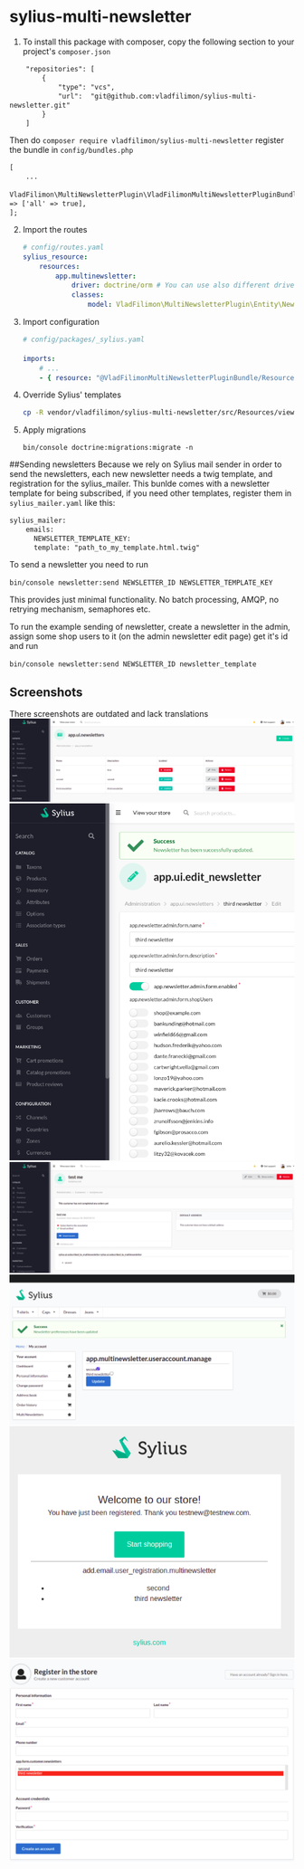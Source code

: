 # sylius-multi-newsletter
1. To install this package with composer, copy the following section to your project's `composer.json`
```
    "repositories": [
        {
            "type": "vcs",
            "url":  "git@github.com:vladfilimon/sylius-multi-newsletter.git"
        }
    ]
```
Then do `composer require vladfilimon/sylius-multi-newsletter`
register the bundle in `config/bundles.php`
```
[
    ...
    VladFilimon\MultiNewsletterPlugin\VladFilimonMultiNewsletterPluginBundle::class => ['all' => true],
];
```

2. Import the routes

    ```yaml
    # config/routes.yaml
    sylius_resource:
        resources:
            app.multinewsletter:
                driver: doctrine/orm # You can use also different driver here
                classes:
                    model: VladFilimon\MultiNewsletterPlugin\Entity\Newsletter
    ```

3. Import configuration

   ```yaml
   # config/packages/_sylius.yaml

   imports:
       # ...
       - { resource: "@VladFilimonMultiNewsletterPluginBundle/Resources/config/config.yml" }
   ```

3. Override Sylius' templates

    ```bash
    cp -R vendor/vladfilimon/sylius-multi-newsletter/src/Resources/views/bundles/* templates/bundles/
    ```

4. Apply migrations

   ```
   bin/console doctrine:migrations:migrate -n
   ```
##Sending newsletters
Because we rely on Sylius mail sender in order to send the newsletters, each new newsletter needs a twig template, and registration for the sylius_mailer.
This bunlde comes with a newsletter template for being subscribed, if you need other templates, register them in `sylius_mailer.yaml` like this:
```
sylius_mailer:
    emails:
      NEWSLETTER_TEMPLATE_KEY:
      template: "path_to_my_template.html.twig"
```
To send a newsletter you need to run

`bin/console newsletter:send NEWSLETTER_ID NEWSLETTER_TEMPLATE_KEY`

This provides just minimal functionality. No batch processing, AMQP, no retrying mechanism, semaphores etc.

To run the example sending of newsletter, create a newsletter in the admin, assign some shop users to it (on the admin newsletter edit page) get it's id and run

`bin/console newsletter:send NEWSLETTER_ID newsletter_template`
## Screenshots
There screenshots are outdated and lack translations
![alt text](https://github.com/vladfilimon/sylius-multi-newsletter/blob/main/docs/screenshots/newsletter_admin_list.png?raw=true)
![alt text](https://github.com/vladfilimon/sylius-multi-newsletter/blob/main/docs/screenshots/newsletter_admin_edit.png?raw=true)
![alt text](https://github.com/vladfilimon/sylius-multi-newsletter/blob/main/docs/screenshots/newsletter_admin_customer_edit.png?raw=true)
![alt text](https://github.com/vladfilimon/sylius-multi-newsletter/blob/main/docs/screenshots/newsletter_customer_account.png?raw=true)
![alt text](https://github.com/vladfilimon/sylius-multi-newsletter/blob/main/docs/screenshots/newsletter_email.png?raw=true)
![alt text](https://github.com/vladfilimon/sylius-multi-newsletter/blob/main/docs/screenshots/newsletter_register.png?raw=true)


